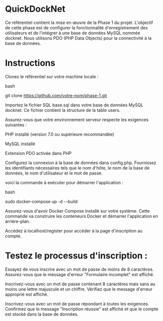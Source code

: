 # QuickDockNet

Ce référentiel contient la mise en œuvre de la Phase 1 du projet. L'objectif de cette phase est de configurer la fonctionnalité d'enregistrement des utilisateurs et de l'intégrer à une base de données MySQL nommée docknet. Nous utilisons PDO (PHP Data Objects) pour la connectivité à la base de données.

# Instructions
Clonez le référentiel sur votre machine locale :

bash

git clone https://github.com/votre-nom/phase-1.git

Importez le fichier SQL base.sql dans votre base de données MySQL docknet. Ce fichier contient la structure de la table users.

Assurez-vous que votre environnement serveur respecte les exigences suivantes :

PHP installé (version 7.0 ou supérieure recommandée)

MySQL installé

Extension PDO activée dans PHP

Configurez la connexion à la base de données dans config.php. Fournissez les identifiants nécessaires tels que le nom d'hôte, le nom de la base de données, le nom d'utilisateur et le mot de passe.

voici la commande à exécuter pour démarrer l'application :

bash

sudo docker-compose up -d --build

Assurez-vous d'avoir Docker Compose installé sur votre système. Cette commande va construire les conteneurs Docker et démarrer l'application en arrière-plan.

Accédez à localhost/register pour accéder à la page d'inscription au compte.

# Testez le processus d'inscription :

Essayez de vous inscrire avec un mot de passe de moins de 8 caractères. Assurez-vous que le message d'erreur "Formulaire incomplet" est affiché.

Inscrivez-vous avec un mot de passe contenant 8 caractères mais sans au moins une lettre majuscule et un chiffre. Vérifiez que le message d'erreur approprié est affiché.

Inscrivez-vous avec un mot de passe répondant à toutes les exigences. Confirmez que le message "Inscription réussie" est affiché et que le compte est stocké dans la base de données.
